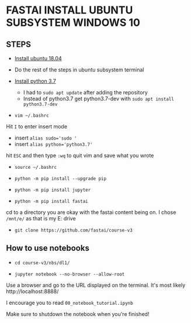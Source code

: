 # FASTAI INSTALL UBUNTU SUBSYSTEM WINDOWS 10


## STEPS
 - [Install ubuntu 18.04](https://www.microsoft.com/en-ca/p/ubuntu-1804-lts/9n9tngvndl3q?rtc=1&activetab=pivot:overviewtab)

 - Do the rest of the steps in ubuntu subsystem terminal 

 - [Install python 3.7](https://linuxize.com/post/how-to-install-python-3-7-on-ubuntu-18-04/) 
    - I had to `sudo apt update` after adding the repository
    - Instead of python3.7 get python3.7-dev with `sudo apt install python3.7-dev`

- `vim ~/.bashrc`

Hit `I` to enter insert mode

- insert `alias sudo='sudo '`
- insert `alias python='python3.7'`

hit `ESC` and then type `:wq` to quit vim and save what you wrote

- `source ~/.bashrc`

- `python -m pip install --upgrade pip`

- `python -m pip install jupyter`

- `python -m pip install fastai`

cd to a directory you are okay with the fastai content being on. I chose `/mnt/e/` as that is my E: drive

- `git clone https://github.com/fastai/course-v3`

## How to use notebooks

- `cd course-v3/nbs/dl1/`

- `jupyter notebook --no-browser --allow-root`

Use a browser and go to the URL displayed on the terminal. It's most likely http://localhost:8888/

I encourage you to read `00_notebook_tutorial.ipynb`

Make sure to shutdown the notebook when you're finished!
